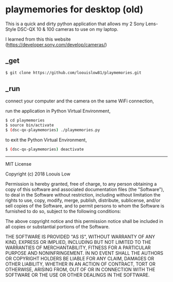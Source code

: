 # playmemories for desktop (old)

This is a quick and dirty python application that allows my 2 Sony Lens-Style DSC-QX 10 & 100 cameras to use on my laptop.

I learned from this this website (https://developer.sony.com/develop/cameras/)

## _get

```bash
$ git clone https://github.com/loouislow81/playmemories.git
```

## _run

connect your computer and the camera on the same WiFi connection,

run the application in Python Virtual Environment,

```bash
$ cd playmemories
$ source bin/activate
$ (dsc-qx-playmemories) ./playmemories.py
```

to exit the Python Virtual Environment,

```bash
$ (dsc-qx-playmemories) deactivate
```
---

MIT License

Copyright (c) 2018 Loouis Low

Permission is hereby granted, free of charge, to any person obtaining a copy
of this software and associated documentation files (the "Software"), to deal
in the Software without restriction, including without limitation the rights
to use, copy, modify, merge, publish, distribute, sublicense, and/or sell
copies of the Software, and to permit persons to whom the Software is
furnished to do so, subject to the following conditions:

The above copyright notice and this permission notice shall be included in all
copies or substantial portions of the Software.

THE SOFTWARE IS PROVIDED "AS IS", WITHOUT WARRANTY OF ANY KIND, EXPRESS OR
IMPLIED, INCLUDING BUT NOT LIMITED TO THE WARRANTIES OF MERCHANTABILITY,
FITNESS FOR A PARTICULAR PURPOSE AND NONINFRINGEMENT. IN NO EVENT SHALL THE
AUTHORS OR COPYRIGHT HOLDERS BE LIABLE FOR ANY CLAIM, DAMAGES OR OTHER
LIABILITY, WHETHER IN AN ACTION OF CONTRACT, TORT OR OTHERWISE, ARISING FROM,
OUT OF OR IN CONNECTION WITH THE SOFTWARE OR THE USE OR OTHER DEALINGS IN THE
SOFTWARE.

